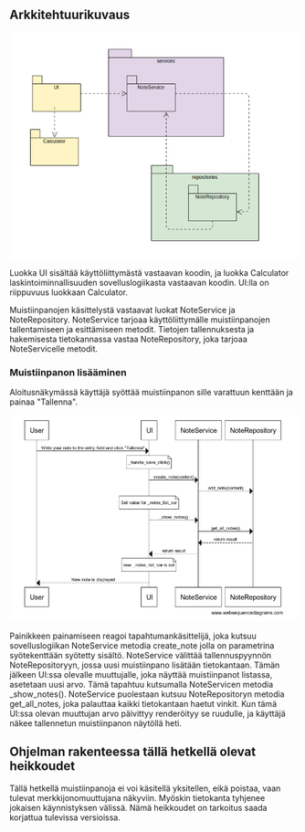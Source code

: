 ## Arkkitehtuurikuvaus


![Pakkauskaavio](kuvat/pakkauskaavio.png)

Luokka UI sisältää käyttöliittymästä vastaavan koodin, ja luokka Calculator laskintoiminnallisuuden sovelluslogiikasta vastaavan koodin. UI:lla on riippuvuus luokkaan Calculator.

Muistiinpanojen käsittelystä vastaavat luokat NoteService ja NoteRepository. NoteService tarjoaa käyttöliittymälle muistiinpanojen tallentamiseen ja esittämiseen metodit. Tietojen tallennuksesta ja hakemisesta tietokannassa vastaa NoteRepository, joka tarjoaa NoteServicelle metodit.

### Muistiinpanon lisääminen

Aloitusnäkymässä käyttäjä syöttää muistiinpanon sille varattuun kenttään ja painaa "Tallenna".

![Sekvenssikaavio](kuvat/muistiinpanon_lisaaminen.png)

Painikkeen painamiseen reagoi tapahtumankäsittelijä, joka kutsuu sovelluslogiikan NoteService metodia create_note jolla on parametrina syötekenttään syötetty sisältö. NoteService välittää tallennuspyynnön NoteRepositoryyn, jossa uusi muistiinpano lisätään tietokantaan. Tämän jälkeen UI:ssa olevalle muuttujalle, joka näyttää muistiinpanot listassa, asetetaan uusi arvo. Tämä tapahtuu kutsumalla NoteServicen metodia _show_notes(). NoteService puolestaan kutsuu NoteRepositoryn metodia get_all_notes, joka palauttaa kaikki tietokantaan haetut vinkit. Kun tämä UI:ssa olevan muuttujan arvo päivittyy renderöityy se ruudulle, ja käyttäjä näkee tallennetun muistiinpanon näytöllä heti.

## Ohjelman rakenteessa tällä hetkellä olevat heikkoudet

Tällä hetkellä muistiinpanoja ei voi käsitellä yksitellen, eikä poistaa, vaan tulevat merkkijonomuuttujana näkyviin. Myöskin tietokanta tyhjenee jokaisen käynnistyksen välissä. Nämä heikkoudet on tarkoitus saada korjattua tulevissa versioissa.